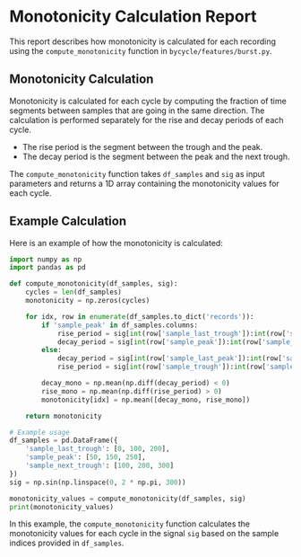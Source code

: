# Monotonicity Calculation Report

This report describes how monotonicity is calculated for each recording using the `compute_monotonicity` function in `bycycle/features/burst.py`.

## Monotonicity Calculation

Monotonicity is calculated for each cycle by computing the fraction of time segments between samples that are going in the same direction. The calculation is performed separately for the rise and decay periods of each cycle.

- The rise period is the segment between the trough and the peak.
- The decay period is the segment between the peak and the next trough.

The `compute_monotonicity` function takes `df_samples` and `sig` as input parameters and returns a 1D array containing the monotonicity values for each cycle.

## Example Calculation

Here is an example of how the monotonicity is calculated:

```python
import numpy as np
import pandas as pd

def compute_monotonicity(df_samples, sig):
    cycles = len(df_samples)
    monotonicity = np.zeros(cycles)

    for idx, row in enumerate(df_samples.to_dict('records')):
        if 'sample_peak' in df_samples.columns:
            rise_period = sig[int(row['sample_last_trough']):int(row['sample_peak'])+1]
            decay_period = sig[int(row['sample_peak']):int(row['sample_next_trough'])+1]
        else:
            decay_period = sig[int(row['sample_last_peak']):int(row['sample_trough'])+1]
            rise_period = sig[int(row['sample_trough']):int(row['sample_next_peak'])+1]

        decay_mono = np.mean(np.diff(decay_period) < 0)
        rise_mono = np.mean(np.diff(rise_period) > 0)
        monotonicity[idx] = np.mean([decay_mono, rise_mono])

    return monotonicity

# Example usage
df_samples = pd.DataFrame({
    'sample_last_trough': [0, 100, 200],
    'sample_peak': [50, 150, 250],
    'sample_next_trough': [100, 200, 300]
})
sig = np.sin(np.linspace(0, 2 * np.pi, 300))

monotonicity_values = compute_monotonicity(df_samples, sig)
print(monotonicity_values)
```

In this example, the `compute_monotonicity` function calculates the monotonicity values for each cycle in the signal `sig` based on the sample indices provided in `df_samples`.
